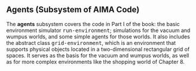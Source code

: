 ## Agents (Subsystem of AIMA Code)

[comment]: # (Changed by: Peter Norvig, 30-Oct-1996)

The <b>agents</b> subsystem covers the code in Part I of the book: the
basic environment simulator <tt>run-environment</tt>; simulations for
the vacuum and wumpus worlds, and some simple agents for those worlds.
It also includes the abstract class <tt>grid-environment</tt>, which
is an environment that supports physical objects located in a
two-dimensional rectangular grid of spaces.  It serves as the basis
for the vacuum and wumpus worlds, as well as for more complex
environments like the shopping world of Chapter 8.
